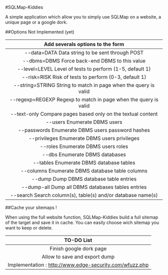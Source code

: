 #SQLMap-Kiddies


A simple application which allow you to simply use SQLMap on a website, a unique page or a google dork.

##Options Not Implemented (yet)

|                Add severals options to the form                            |
|:--------------------------------------------------------------------------:|
|  --data=DATA         Data string to be sent through POST                   |
|  --dbms=DBMS         Force back-end DBMS to this value                     |
|  --level=LEVEL       Level of tests to perform (1-5, default 1)            |
|  --risk=RISK         Risk of tests to perform (0-3, default 1)             |
|  --string=STRING     String to match in page when the query is valid       |
|  --regexp=REGEXP     Regexp to match in page when the query is valid       |
|  --text-only         Compare pages based only on the textual content       |
|  --users             Enumerate DBMS users                                  |
|  --passwords         Enumerate DBMS users password hashes                  |
|  --privileges        Enumerate DBMS users privileges                       |
|  --roles             Enumerate DBMS users roles                            |
|  --dbs               Enumerate DBMS databases                              |
|  --tables            Enumerate DBMS database tables                        |
|  --columns           Enumerate DBMS database table columns                 |
|  --dump              Dump DBMS database table entries                      |
|  --dump-all          Dump all DBMS databases tables entries                |
|  --search            Search column(s), table(s) and/or database name(s)    |


##Cache your sitemaps !

When using the full website function, SQLMap-Kiddies build a full sitemap of the target and save it in cache.
You can easily choose wich sitemap you want to keep or delete.


|                               TO-DO List                                   |
|:--------------------------------------------------------------------------:|
|                        Finish google dork page                             |
|                     Allow to save and export dump                          |
|          Implementation : http://www.edge-security.com/wfuzz.php           |



